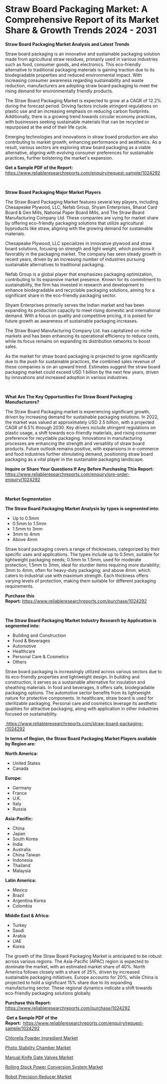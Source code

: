 <p><h1>Straw Board Packaging Market: A Comprehensive Report of its Market Share & Growth Trends 2024 - 2031</h1></p><p><strong>Straw Board Packaging Market Analysis and Latest Trends</strong></p>
<p><p>Straw board packaging is an innovative and sustainable packaging solution made from agricultural straw residues, primarily used in various industries such as food, consumer goods, and electronics. This eco-friendly alternative to traditional packaging materials is gaining traction due to its biodegradable properties and reduced environmental impact. With increasing consumer awareness regarding sustainability and waste reduction, manufacturers are adopting straw board packaging to meet the rising demand for environmentally friendly products.</p><p>The Straw Board Packaging Market is expected to grow at a CAGR of 12.2% during the forecast period. Driving factors include stringent regulations on plastic use and an increasing emphasis on reducing carbon footprints. Additionally, there is a growing trend towards circular economy practices, with businesses seeking sustainable materials that can be recycled or repurposed at the end of their life cycle. </p><p>Emerging technologies and innovations in straw board production are also contributing to market growth, enhancing performance and aesthetics. As a result, various sectors are exploring straw board packaging as a viable alternative, aligning with evolving consumer preferences for sustainable practices, further bolstering the market's expansion.</p></p>
<p><strong>Get a Sample PDF of the Report:&nbsp;</strong> <a href="https://www.reliableresearchreports.com/enquiry/request-sample/1024292">https://www.reliableresearchreports.com/enquiry/request-sample/1024292</a></p>
<p>&nbsp;</p>
<p><strong>Straw Board Packaging Major Market Players</strong></p>
<p><p>The Straw Board Packaging Market features several key players, including Chesapeake Plywood, LLC, Nefab Group, Shyam Enterprises, Bharat Card Board & Gen Mills, National Paper Board Mills, and The Straw Board Manufacturing Company Ltd. These companies are vying for market share by offering eco-friendly packaging solutions that utilize agricultural byproducts like straw, aligning with the growing demand for sustainable materials.</p><p>Chesapeake Plywood, LLC specializes in innovative plywood and straw board solutions, focusing on strength and light weight, which positions it favorably in the packaging market. The company has seen steady growth in recent years, driven by an increasing number of industries pursuing sustainable alternatives to traditional packaging.</p><p>Nefab Group is a global player that emphasizes packaging optimization, contributing to its expansive market presence. Known for its commitment to sustainability, the firm has invested in research and development to enhance biodegradable and recyclable packaging solutions, aiming for a significant share in the eco-friendly packaging sector.</p><p>Shyam Enterprises primarily serves the Indian market and has been expanding its production capacity to meet rising domestic and international demand. With a focus on quality and competitive pricing, it is poised for future growth as awareness of sustainable packaging increases.</p><p>The Straw Board Manufacturing Company Ltd. has capitalized on niche markets and has been enhancing its operational efficiency to reduce costs, while its focus remains on expanding its distribution networks to boost sales.</p><p>As the market for straw board packaging is projected to grow significantly due to the push for sustainable practices, the combined sales revenue of these companies is on an upward trend. Estimates suggest the straw board packaging market could exceed USD 1 billion by the next few years, driven by innovations and increased adoption in various industries.</p></p>
<p>&nbsp;</p>
<p><strong>What Are The Key Opportunities For Straw Board Packaging Manufacturers?</strong></p>
<p><p>The Straw Board Packaging market is experiencing significant growth, driven by increasing demand for sustainable packaging solutions. In 2022, the market was valued at approximately USD 2.5 billion, with a projected CAGR of 6.5% through 2030. Key drivers include stringent regulations on plastic usage, a shift towards eco-friendly materials, and rising consumer preference for recyclable packaging. Innovations in manufacturing processes are enhancing the strength and versatility of straw board products. Future outlook remains positive, with expansions in e-commerce and food industries further stimulating demand, positioning straw board packaging as a vital player in the sustainable packaging landscape.</p></p>
<p><strong>Inquire or Share Your Questions If Any Before Purchasing This Report:</strong> <a href="https://www.reliableresearchreports.com/enquiry/pre-order-enquiry/1024292">https://www.reliableresearchreports.com/enquiry/pre-order-enquiry/1024292</a></p>
<p>&nbsp;</p>
<p><strong>Market Segmentation</strong></p>
<p><strong>The Straw Board Packaging Market Analysis by types is segmented into:</strong></p>
<p><ul><li>Up to 0.5mm</li><li>0.5mm to 1.5mm</li><li>1.5mm to 3mm</li><li>3mm to 4mm</li><li>Above 4mm</li></ul></p>
<p><p>Straw board packaging covers a range of thicknesses, categorized by their specific uses and applications. The types include up to 0.5mm, suitable for lightweight packaging needs; 0.5mm to 1.5mm, used for moderate protection; 1.5mm to 3mm, ideal for sturdier items requiring more durability; 3mm to 4mm, often for heavy-duty packaging; and above 4mm, which caters to industrial use with maximum strength. Each thickness offers varying levels of protection, making them suitable for different packaging requirements.</p></p>
<p><strong>Purchase this Report:&nbsp;</strong><a href="https://www.reliableresearchreports.com/purchase/1024292">https://www.reliableresearchreports.com/purchase/1024292</a></p>
<p>&nbsp;</p>
<p><strong>The Straw Board Packaging Market Industry Research by Application is segmented into:</strong></p>
<p><ul><li>Building and Construction</li><li>Food & Beverages</li><li>Automotive</li><li>Healthcare</li><li>Personal Care & Cosmetics</li><li>Others</li></ul></p>
<p><p>Straw board packaging is increasingly utilized across various sectors due to its eco-friendly properties and lightweight design. In building and construction, it serves as a sustainable alternative for insulation and sheathing materials. In food and beverages, it offers safe, biodegradable packaging options. The automotive sector benefits from its lightweight nature for protective components. In healthcare, straw board is used for sterilizable packaging. Personal care and cosmetics leverage its aesthetic qualities for attractive packaging, along with application in other industries focused on sustainability.</p></p>
<p><a href="https://www.reliableresearchreports.com/straw-board-packaging-r1024292">&nbsp;https://www.reliableresearchreports.com/straw-board-packaging-r1024292</a></p>
<p><strong>In terms of Region, the Straw Board Packaging Market Players available by Region are:</strong></p>
<p>
    <p> <strong> North America: </strong>
        <ul>
            <li>United States</li>
            <li>Canada</li>
        </ul>
        </p> 
    <p> <strong> Europe: </strong>
        <ul>
            <li>Germany</li>
            <li>France</li>
            <li>U.K.</li>
            <li>Italy</li>
            <li>Russia</li>
        </ul>
        </p> 
    <p> <strong> Asia-Pacific: </strong>
        <ul>
            <li>China</li>
            <li>Japan</li>
            <li>South Korea</li>
            <li>India</li>
            <li>Australia</li>
            <li>China Taiwan</li>
            <li>Indonesia</li>
            <li>Thailand</li>
            <li>Malaysia</li>
        </ul>
        </p> 
    <p> <strong> Latin America: </strong>
        <ul>
            <li>Mexico</li>
            <li>Brazil</li>
            <li>Argentina Korea</li>
            <li>Colombia</li>
        </ul>
        </p> 
    <p> <strong> Middle East & Africa: </strong>
        <ul>
            <li>Turkey</li>
            <li>Saudi</li>
            <li>Arabia</li>
            <li>UAE</li>
            <li>Korea</li>
        </ul>
    </p>
    </p>
<p><p>The growth of the Straw Board Packaging Market is anticipated to be robust across various regions. The Asia-Pacific (APAC) region is expected to dominate the market, with an estimated market share of 40%. North America follows closely with a share of 25%, driven by increased sustainable packaging initiatives. Europe accounts for 20%, while China is projected to hold a significant 15% share due to its expanding manufacturing sector. These regional dynamics indicate a shift towards eco-friendly packaging solutions globally.</p></p>
<p><strong>Purchase this Report: </strong><a href="https://www.reliableresearchreports.com/purchase/1024292">https://www.reliableresearchreports.com/purchase/1024292</a></p>
<p>&nbsp;<strong>Get a Sample PDF of the Report:&nbsp;&nbsp;</strong><a href="https://www.reliableresearchreports.com/enquiry/request-sample/1024292">https://www.reliableresearchreports.com/enquiry/request-sample/1024292</a></p>
<p><strong></strong></p>
<p><p><a href="https://issuu.com/reportprime-2/docs/chlorella-powder-ingredient-market-_a54e6de241881b">Chlorella Powder Ingredient Market</a></p><p><a href="https://www.linkedin.com/pulse/photo-stability-chamber-market-share-new-trends-analysis-its-j2ljc?trackingId=s0ZCm%2Bh%2FQr%2B%2FAh55nf086w%3D%3D">Photo Stability Chamber Market</a></p><p><a href="https://www.linkedin.com/pulse/manual-knife-gate-valves-industry-sector-market-dynamics-future-ggiyc?trackingId=RhvcRWRGSLS1SGEuC7xgMw%3D%3D">Manual Knife Gate Valves Market</a></p><p><a href="https://github.com/BesaLoshi2000/Market-Research-Report-List-1/blob/main/rolling-stock-power-conversion-system-market.md">Rolling Stock Power Conversion System Market</a></p><p><a href="https://github.com/irfadac/Market-Research-Report-List-5/blob/main/robot-precision-reducer-market.md">Robot Precision Reducer Market</a></p></p>